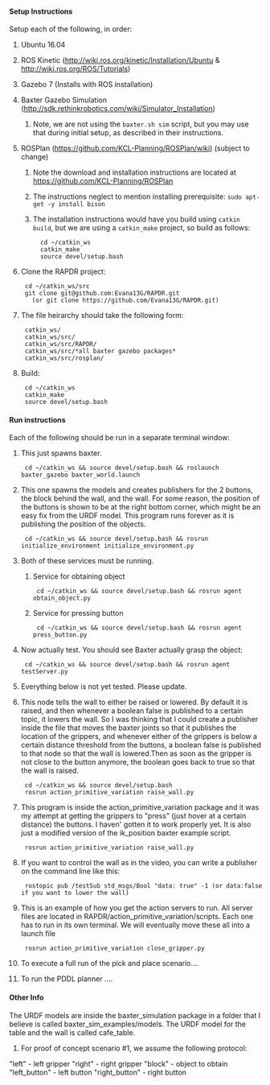 #### Setup Instructions
Setup each of the following, in order:

1. Ubuntu 16.04

2. ROS Kinetic (http://wiki.ros.org/kinetic/Installation/Ubuntu & http://wiki.ros.org/ROS/Tutorials)

3. Gazebo 7 (Installs with ROS installation) 

4. Baxter Gazebo Simulation (http://sdk.rethinkrobotics.com/wiki/Simulator_Installation)

    1. Note, we are not using the `baxter.sh sim` script, but you may use that during initial setup, as described in their instructions.

5. ROSPlan (https://github.com/KCL-Planning/ROSPlan/wiki) (subject to change)
   1. Note the download and installation instructions are located at
      https://github.com/KCL-Planning/ROSPlan
   2. The instructions neglect to mention installing prerequisite:
      `sudo apt-get -y install bison`
   3. The installation instructions would have you build using `catkin build`, but we are using a `catkin_make` project, so build as follows:

            cd ~/catkin_ws
            catkin_make
            source devel/setup.bash

6. Clone the RAPDR project:

        cd ~/catkin_ws/src
        git clone git@github.com:Evana13G/RAPDR.git
          (or git clone https://github.com/Evana13G/RAPDR.git)

7. The file heirarchy should take the following form:

        catkin_ws/
        catkin_ws/src/
        catkin_ws/src/RAPDR/
        catkin_ws/src/*all baxter gazebo packages*
        catkin_ws/src/rosplan/

8. Build:

        cd ~/catkin_ws
        catkin_make
        source devel/setup.bash

#### Run instructions
Each of the following should be run in a separate terminal window:

1. This just spawns baxter. 

        cd ~/catkin_ws && source devel/setup.bash && roslaunch baxter_gazebo baxter_world.launch

2. This one spawns the models and creates publishers for the 2 buttons, the block behind the wall, and the wall. For some reason, the position of the buttons is shown to be at the right bottom corner, which might be an easy fix from the URDF model. This program runs forever as it is publishing the position of the objects.

        cd ~/catkin_ws && source devel/setup.bash && rosrun initialize_environment initialize_environment.py

3. Both of these services must be running.

    1. Service for obtaining object

            cd ~/catkin_ws && source devel/setup.bash && rosrun agent obtain_object.py

    2. Service for pressing button

            cd ~/catkin_ws && source devel/setup.bash && rosrun agent press_button.py

4. Now actually test. You should see Baxter actually grasp the object:

        cd ~/catkin_ws && source devel/setup.bash && rosrun agent testServer.py

5. Everything below is not yet tested. Please update.

6. This node tells the wall to either be raised or lowered. By default it is raised, and then whenever a boolean false is published to a certain topic, it lowers the wall. So I was thinking that I could create a publisher inside the file that moves the baxter joints so that it publishes the location of the grippers, and whenever either of the grippers is below a certain distance threshold from the buttons, a boolean false is published to that node so that the wall is lowered.Then as soon as the gripper is not close to the button anymore, the boolean goes back to true so that the wall is raised. 

        cd ~/catkin_ws && source devel/setup.bash
        rosrun action_primitive_variation raise_wall.py

7. This program is inside the action_primitive_variation package and it was my attempt at getting the grippers to "press" (just hover at a certain distance) the buttons. I haven' gotten it to work properly yet. It is also just a modified version of the ik_position baxter example script. 

        rosrun action_primitive_variation raise_wall.py 

8. If you want to control the wall as in the video, you can write a publisher on the command line like this: 

        rostopic pub /testSub std_msgs/Bool "data: true" -1 (or data:false if you want to lower the wall)

9. This is an example of how you get the action servers to run. All server files are located in RAPDR/action_primitive_variation/scripts. Each one has to run in its own terminal. We will eventually move these all into a launch file

        rosrun action_primitive_variation close_gripper.py

10. To execute a full run of the pick and place scenario....

11. To run the PDDL planner ....

#### Other Info
The URDF models are inside the baxter_simulation package in a folder that I believe is called baxter_sim_examples/models. The URDF model for the table and the wall is called cafe_table. 

1. For proof of concept scenario #1, we assume the following protocol:

"left" - left gripper
"right" - right gripper
"block" - object to obtain
"left_button" - left button
"right_button" - right button

 